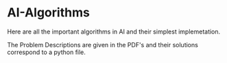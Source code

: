 # AI-Algorithms
Here are all the important algorithms in AI and their simplest implemetation.

The Problem Descriptions are given in the PDF's and their solutions correspond to a python file.
